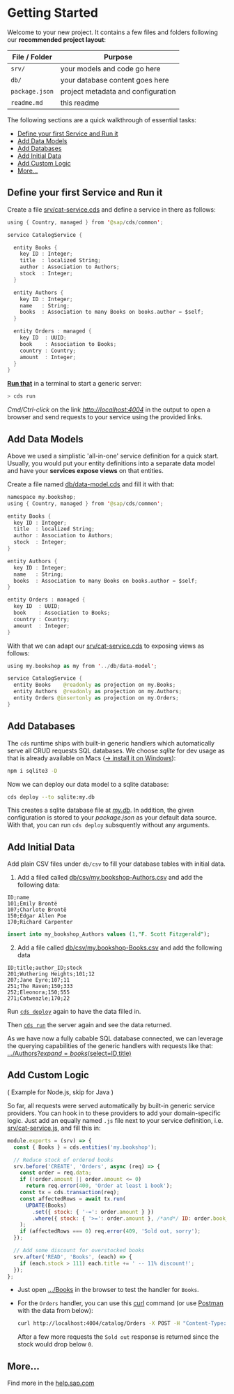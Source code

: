 # Getting Started

Welcome to your new project. It contains a few files and folders following our **recommended project layout**:

| File / Folder  | Purpose                            |
| -------------- | ---------------------------------- |
| `srv/`         | your models and code go here       |
| `db/`          | your database content goes here    |
| `package.json` | project metadata and configuration |
| `readme.md`    | this readme                        |

The following sections are a quick walkthrough of essential tasks:

<!-- TOC depthFrom:2 depthTo:2 -->

- [Define your first Service and Run it](#define-your-first-service-and-run-it)
- [Add Data Models](#add-data-models)
- [Add Databases](#add-databases)
- [Add Initial Data](#add-initial-data)
- [Add Custom Logic](#add-custom-logic)
- [More...](#more)

<!-- /TOC -->

## Define your first Service and Run it

Create a file [srv/cat-service.cds](srv/cat-service.cds) and define a service in there as follows:

```swift
using { Country, managed } from '@sap/cds/common';

service CatalogService {

  entity Books {
    key ID : Integer;
    title  : localized String;
    author : Association to Authors;
    stock  : Integer;
  }

  entity Authors {
    key ID : Integer;
    name   : String;
    books  : Association to many Books on books.author = $self;
  }

  entity Orders : managed {
    key ID  : UUID;
    book    : Association to Books;
    country : Country;
    amount  : Integer;
  }
}
```

**[Run that](command:cds.run)** in a terminal to start a generic server:

```sh
> cds run
```

_Cmd/Ctrl-click_ on the link _<http://localhost:4004>_ in the output to open a browser and send requests to your service using the provided links.

## Add Data Models

Above we used a simplistic 'all-in-one' service definition for a quick start. Usually, you would put your entity definitions into a separate data model and have your **services expose views** on that entities.

Create a file named [db/data-model.cds](db/data-model.cds) and fill it with that:

```swift
namespace my.bookshop;
using { Country, managed } from '@sap/cds/common';

entity Books {
  key ID : Integer;
  title  : localized String;
  author : Association to Authors;
  stock  : Integer;
}

entity Authors {
  key ID : Integer;
  name   : String;
  books  : Association to many Books on books.author = $self;
}

entity Orders : managed {
  key ID  : UUID;
  book    : Association to Books;
  country : Country;
  amount  : Integer;
}
```

With that we can adapt our [srv/cat-service.cds](srv/cat-service.cds) to exposing views as follows:

```swift
using my.bookshop as my from '../db/data-model';

service CatalogService {
  entity Books    @readonly as projection on my.Books;
  entity Authors  @readonly as projection on my.Authors;
  entity Orders @insertonly as projection on my.Orders;
}
```

## Add Databases

The `cds` runtime ships with built-in generic handlers which automatically serve all CRUD requests SQL databases. We choose _sqlite_ for dev usage as that is already available on Macs ([&rarr; install it on Windows](https://www.sqlite.org/download.html)):

```bash
npm i sqlite3 -D
```

Now we can deploy our data model to a sqlite database:

```bash
cds deploy --to sqlite:my.db
```

This creates a sqlite database file at _[my.db](my.db)_. In addition, the given configuration is stored to your _package.json_ as your default data source. With that, you can run `cds deploy` subsquently without any arguments.

## Add Initial Data

Add plain CSV files under `db/csv` to fill your database tables with initial data.

1. Add a filed called [db/csv/my.bookshop-Authors.csv](db/csv/my.bookshop-Authors.csv) and add the following data:

```csv
ID;name
101;Emily Brontë
107;Charlote Brontë
150;Edgar Allen Poe
170;Richard Carpenter
```

```sql
insert into my_bookshop_Authors values (1,"F. Scott Fitzgerald");
```

2. Add a file called [db/csv/my.bookshop-Books.csv](db/csv/my.bookshop-Books.csv) and add the following data

```csv
ID;title;author_ID;stock
201;Wuthering Heights;101;12
207;Jane Eyre;107;11
251;The Raven;150;333
252;Eleonora;150;555
271;Catweazle;170;22
```

Run [`cds deploy`](command:cds.deploy) again to have the data filled in.

Then [`cds run`](command:cds.run) the server again and see the data returned.

As we have now a fully cabable SQL database connected, we can leverage the querying capabilities of the generic handlers with requests like that: [.../Authors?$expand=books($select=ID,title)](<http://localhost:4004/catalog/Authors?$expand=books($select=ID,title)>)

## Add Custom Logic

( Example for Node.js, skip for Java )

So far, all requests were served automatically by built-in generic service providers.
You can hook in to these providers to add your domain-specific logic. Just add an equally named `.js` file next to your service definition, i.e. [srv/cat-service.js](srv/cat-service.js), and fill this in:

```js
module.exports = (srv) => {
  const { Books } = cds.entities('my.bookshop');

  // Reduce stock of ordered books
  srv.before('CREATE', 'Orders', async (req) => {
    const order = req.data;
    if (!order.amount || order.amount <= 0)
      return req.error(400, 'Order at least 1 book');
    const tx = cds.transaction(req);
    const affectedRows = await tx.run(
      UPDATE(Books)
        .set({ stock: { '-=': order.amount } })
        .where({ stock: { '>=': order.amount }, /*and*/ ID: order.book_ID })
    );
    if (affectedRows === 0) req.error(409, 'Sold out, sorry');
  });

  // Add some discount for overstocked books
  srv.after('READ', 'Books', (each) => {
    if (each.stock > 111) each.title += ' -- 11% discount!';
  });
};
```

- Just open [.../Books](http://localhost:4004/catalog/Books) in the browser to test the handler for `Books`.

- For the `Orders` handler, you can use this [curl](https://curl.haxx.se/dlwiz/?type=bin) command (or use [Postman](https://www.getpostman.com/) with the data from below):

  ```sh
  curl http://localhost:4004/catalog/Orders -X POST -H "Content-Type: application/json" -d '{"book_ID":201, "amount":6}'
  ```

  After a few more requests the `Sold out` response is returned since the stock would drop below `0`.

## More...

Find more in the [help.sap.com](https://help.sap.com/viewer/65de2977205c403bbc107264b8eccf4b/Cloud/en-US/00823f91779d4d42aa29a498e0535cdf.html)
